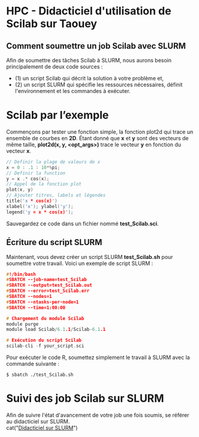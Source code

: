 # HPC - Didacticiel d'utilisation de Scilab sur Taouey 

## Comment soumettre un job Scilab avec SLURM
Afin de soumettre des tâches Scilab à SLURM, nous aurons besoin principalement de deux code sources :

* (1) un script Scilab qui décrit la solution à votre problème et,
* (2) un script SLURM qui spécifie les ressources nécessaires, définit l'environnement et les commandes à exécuter.

# Scilab par l’exemple
Commençons par tester une fonction simple, la fonction plot2d qui trace un ensemble de courbes en **2D**. Étant donné que **x** et **y** sont des vecteurs de même taille, **plot2d(x, y, <opt_args>)** trace le vecteur **y** en fonction du vecteur **x**. 

``` C
// Definir la plage de valeurs de x
x = 0 : .1 : 10*%pi;
// Definir la function
y = x .* cos(x);
// Appel de la fonction plot
plot(x, y)
// Ajouter titres, labels et légendes
title('x * cos(x)')
xlabel('x'); ylabel('y');
legend('y = x * cos(x)');
```
Sauvegardez ce code dans un fichier nommé **test_Scilab.sci**.

## Écriture du script SLURM 
Maintenant, vous devez créer un script SLURM **test_Scilab.sh** pour soumettre votre travail. Voici un exemple de script SLURM :

``` C
#!/bin/bash
#SBATCH --job-name=test_Scilab
#SBATCH --output=test_Scilab.out
#SBATCH --error=test_Scilab.err
#SBATCH --nodes=1
#SBATCH --ntasks-per-node=1
#SBATCH --time=1:00:00

# Chargement du module Scilab
module purge
module load Scilab/6.1.1/Scilab-6.1.1

# Exécution du script Scilab
scilab-cli -f your_script.sci
```

Pour exécuter le code R, soumettez simplement le travail à SLURM avec la commande suivante :
```
$ sbatch ./test_Scilab.sh
```

# Suivi des job Scilab sur SLURM
Afin de suivre l'état d'avancement de votre job une fois soumis, se référer au didacticiel sur SLURM.  
cat("[Didacticiel sur SLURM](https://github.com/DiopBabacarEdu/TaoueY-HPC/tree/main/SLURM)")


